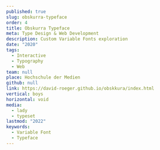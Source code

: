```yaml
---
published: true
slug: obskurra-typeface
order: 4
title: Obskurra Typeface
meta: Type Design & Web Development
description: Custom Variable Fonts exploration
date: "2020"
tags:
  - Interactive
  - Typography
  - Web
team: null
place: Hochschule der Medien
github: null
link: https://david-roeger.github.io/obskkura/index.html
vertical: boys
horizontal: void
media:
  - lady
  - typeset
lastmod: "2022"
keywords:
  - Variable Font
  - Typeface
---
```

